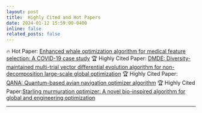 ```yaml
---
layout: post
title:  Highly Cited and Hot Papers 
date: 2024-01-12 15:59:00-0400
inline: false
related_posts: false
---
```

🔥 Hot Paper: [Enhanced whale optimization algorithm for medical feature selection: A COVID-19 case study](https://www.sciencedirect.com/science/article/pii/S0010482522006126)
🏆 Highly Cited Paper: [DMDE: Diversity-maintained multi-trial vector differential evolution algorithm for non-decomposition large-scale global optimization](https://www.sciencedirect.com/science/article/abs/pii/S0957417422003359)
🏆 Highly Cited Paper: [QANA: Quantum-based avian navigation optimizer algorithm](https://www.sciencedirect.com/science/article/abs/pii/S0952197621001627)
🏆 Highly Cited Paper:[Starling murmuration optimizer: A novel bio-inspired algorithm for global and engineering optimization](https://www.sciencedirect.com/science/article/abs/pii/S0045782522000330)
   
***

